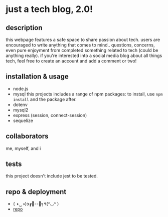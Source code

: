 # just a tech blog, 2.0!

## description
this webpage features a safe space to share passion about tech. users are encouraged to write anything that comes to mind.. questions, concerns, even pure enjoyment from completed something related to tech (could be anything really). if you're interested into a social media blog about all things tech, feel free to create an account and add a comment or two!

## installation & usage
* node.js
* mysql
this projects includes a range of npm packages:
to install, use `npm install` and the package after.
* dotenv
* mysql2
* express (session, connect-session)
* sequelize

## collaborators
me, myself, and i

## tests
this project doesn't include jest to be tested. 

## repo & deployment
* ( ◑‿◑)ɔ┏🍟--🍔┑٩(^◡^ )
* [repo](https://github.com/mlbarre/tech_blog2.0)
